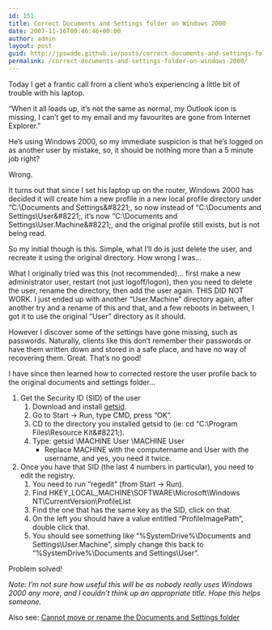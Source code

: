 ```yaml
---
id: 151
title: Correct Documents and Settings folder on Windows 2000
date: 2007-11-16T00:46:46+00:00
author: admin
layout: post
guid: http://jpswade.github.io/posts/correct-documents-and-settings-folder-on-windows-2000
permalink: /correct-documents-and-settings-folder-on-windows-2000/
---
```

<p class="lead">
  Today I get a frantic call from a client who&#8217;s experiencing a little bit of trouble with his laptop.
</p>

&#8220;When it all loads up, it&#8217;s not the same as normal, my Outlook icon is missing, I can&#8217;t get to my email and my favourites are gone from Internet Explorer.&#8221;

He&#8217;s using Windows 2000, so my immediate suspicion is that he&#8217;s logged on as another user by mistake, so, it should be nothing more than a 5 minute job right?

<!--more-->Wrong.

It turns out that since I set his laptop up on the router, Windows 2000 has decided it will create him a new profile in a new local profile directory under &#8220;C:\Documents and Settings\&#8221;, so now instead of &#8220;C:\Documents and Settings\User\&#8221;, it&#8217;s now &#8220;C:\Documents and Settings\User.Machine\&#8221;, and the original profile still exists, but is not being read.

So my initial though is this. Simple, what I&#8217;ll do is just delete the user, and recreate it using the original directory. How wrong I was&#8230;

What I originally tried was this (not recommended)&#8230; first make a new administrator user, restart (not just logoff/logon), then you need to delete the user, rename the directory, then add the user again. THIS DID NOT WORK. I just ended up with another &#8220;User.Machine&#8221; directory again, after another try and a rename of this and that, and a few reboots in between, I got it to use the original &#8220;User&#8221; directory as it should.

However I discover some of the settings have gone missing, such as passwords. Naturally, clients like this don&#8217;t remember their passwords or have them written down and stored in a safe place, and have no way of recovering them. Great. That&#8217;s no good!

I have since then learned how to corrected restore the user profile back to the original documents and settings folder&#8230;

  1. Get the Security ID (SID) of the user 
      1. Download and install [getsid](http://download.microsoft.com/download/win2000platform/getsid/1.0/nt5/en-us/getsid.exe).
      2. Go to Start -> Run, type CMD, press &#8220;OK&#8221;.
      3. CD to the directory you installed getsid to (ie: cd &#8220;C:\Program Files\Resource Kit\&#8221;).
      4. Type: getsid \\MACHINE User \\MACHINE User 
          * Replace MACHINE with the computername and User with the username, and yes, you need it twice.
  2. Once you have that SID (the last 4 numbers in particular), you need to edit the registry. 
      1. You need to run &#8220;regedit&#8221; (from Start -> Run).
      2. Find HKEY\_LOCAL\_MACHINE\SOFTWARE\Microsoft\Windows NT\CurrentVersion\ProfileList
      3. Find the one that has the same key as the SID, click on that.
      4. On the left you should have a value entitled &#8220;ProfileImagePath&#8221;, double click that.
      5. You should see something like &#8220;%SystemDrive%\Documents and Settings\User.Machine&#8221;, simply change this back to &#8220;%SystemDrive%\Documents and Settings\User&#8221;. 
        

Problem solved!

_Note: I&#8217;m not sure how useful this will be as nobody really uses Windows 2000 any more, and I couldn&#8217;t think up an appropriate title. Hope this helps someone._

Also see: [Cannot move or rename the Documents and Settings folder](http://support.microsoft.com/kb/236621)